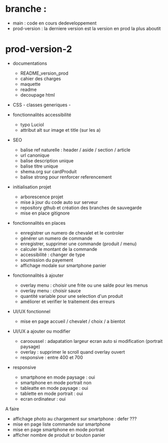 # branche :
- main : code en cours dedeveloppement
- prod-version : la derniere version est la version en prod la plus aboutit

# prod-version-2
   - documentations
     - README_version_prod
     - cahier des charges
     - maquette
     - readme
     - decoupage html

   - CSS
    - classes generiques
    - 

  - fonctionnalités accessibilité
    - typo Luciol
    - attribut alt sur image et title (sur les a)
  
  - SEO
    - balise ref naturelle : header / aside / section / article
    - url canonique
    - balise description unique
    - balise titre unique
    - shema.org sur cardProduit
    - balise strong pour renforcer referencement
  
  - initialisation projet 
    - arborescence projet
    - mise à jour du code auto sur serveur
    - repository gthub et création des branches de sauvegarde
    - mise en place gitignore
  
  - fonctionnalités en places
    - enregistrer un numero de chevalet et le controler
    - générer un numero de commande
    - enregistrer, supprimer une commande (produit / menu)
    - calculer le montant de la commande
    - accessibilité : changer de type
    - soumission du payement
    - affichage modale sur smartphone panier

  - fonctionnalités à ajouter
    - overlay menu : choisir une frite ou une salde pour les menus
    - overlay menu : choisir sauce 
    - quantité variable pour une selection d'un produit
    - améliorer et verifier le traitement des erreurs
 
  - UI/UX fonctionnel
    - mise en page accueil / chevalet / choix / a bientot

  - UI/UX a ajouter ou modifier
    - carooussel : adapatation largeur ecran auto si modification (portrait paysage)
    - overlay : supprimer le scroll quand overlay ouvert
    - responsive : entre 400 et 700
 
 - responsive
   - smartphone en mode paysage : oui
   - smartphone en mode portrait non
   - tableatte en mode paysage : oui
   - tablette en mode portrait : oui 
   - ecran ordinateur : oui
  
 A faire 
 - affichage photo au chargement sur smartphone : defer ???
 - mise en page liste commande sur smartphone
 - mise en page smartphone en mode portrait
 - afficher nombre de produit sr bouton panier
